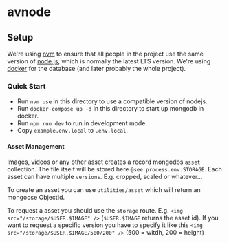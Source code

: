 avnode
======

Setup
-----

We're using [nvm][nvm] to ensure that all people in the project use the same version of [node.js][nodejs], which is normally the latest LTS version.
We're using [docker][docker] for the database (and later probably the whole project).

[nvm]: https://github.com/creationix/nvm
[nodejs]: https://nodejs.org
[docker]: https://www.docker.com

### Quick Start

* Run `nvm use` in this directory to use a compatible version of nodejs.
* Run `docker-compose up -d` in this directory to start up mongodb in docker.
* Run `npm run dev` to run in development mode.
* Copy `example.env.local` to `.env.local`.


#### Asset Management

Images, videos or any other asset creates a record mongodbs `asset` collection. The file itself will be stored here `@see process.env.STORAGE`.
Each asset can have multiple `versions`. E.g. cropped, scaled or whatever…

To create an asset you can use `utilities/asset` which will return an mongoose ObjectId.

To request a asset you should use the `storage` route. E.g. `<img src="/storage/$USER.$IMAGE" />` (`$USER.$IMAGE` returns the asset id).
If you want to request a specific version you have to specify it like this `<img src="/storage/$USER.$IMAGE/500/200" />` (500 = witdh, 200 = height)
